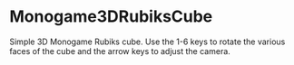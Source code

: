 # Monogame3DRubiksCube

Simple 3D Monogame Rubiks cube.
Use the 1-6 keys to rotate the various faces of the cube and the arrow keys to adjust the camera.
